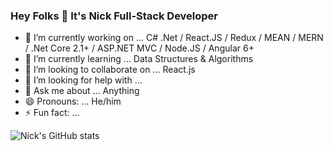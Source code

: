 ### Hey Folks 👋 It's Nick Full-Stack Developer

- 🔭 I’m currently working on ... C# .Net / React.JS / Redux / MEAN / MERN / .Net Core 2.1+ / ASP.NET MVC / Node.JS / Angular 6+ 
- 🌱 I’m currently learning ... Data Structures & Algorithms
- 👯 I’m looking to collaborate on ... React.js
- 🤔 I’m looking for help with ... 
- 💬 Ask me about ... Anything
- 😄 Pronouns: ... He/him
- ⚡ Fun fact: ... 

![Nick's GitHub stats](https://github-readme-stats.vercel.app/api?username=niksonnet&show_icons=true&theme=onedark)
